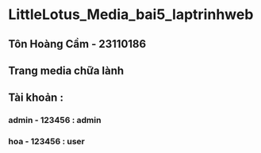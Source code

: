 # LittleLotus_Media_bai5_laptrinhweb
## Tôn Hoàng Cầm - 23110186 
## Trang media chữa lành
## Tài khoản : 
### admin - 123456 : admin
### hoa - 123456 : user

